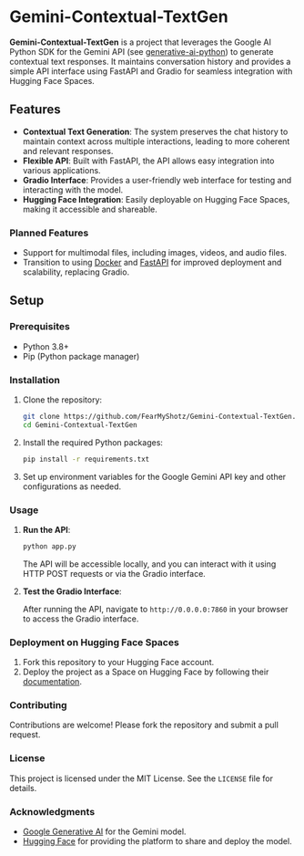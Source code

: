 # Gemini-Contextual-TextGen

**Gemini-Contextual-TextGen** is a project that leverages the Google AI Python SDK for the Gemini API (see [generative-ai-python](https://github.com/google-gemini/generative-ai-python)) to generate contextual text responses. It maintains conversation history and provides a simple API interface using FastAPI and Gradio for seamless integration with Hugging Face Spaces.

## Features

- **Contextual Text Generation**: The system preserves the chat history to maintain context across multiple interactions, leading to more coherent and relevant responses.
- **Flexible API**: Built with FastAPI, the API allows easy integration into various applications.
- **Gradio Interface**: Provides a user-friendly web interface for testing and interacting with the model.
- **Hugging Face Integration**: Easily deployable on Hugging Face Spaces, making it accessible and shareable.

### Planned Features
- Support for multimodal files, including images, videos, and audio files.
- Transition to using [Docker](https://www.docker.com/) and [FastAPI](https://fastapi.tiangolo.com/) for improved deployment and scalability, replacing Gradio.

## Setup

### Prerequisites

- Python 3.8+
- Pip (Python package manager)

### Installation

1. Clone the repository:

   ```bash
   git clone https://github.com/FearMyShotz/Gemini-Contextual-TextGen.git
   cd Gemini-Contextual-TextGen
   ```

2. Install the required Python packages:

   ```bash
   pip install -r requirements.txt
   ```

3. Set up environment variables for the Google Gemini API key and other configurations as needed.

### Usage

1. **Run the API**:

   ```bash
   python app.py
   ```

   The API will be accessible locally, and you can interact with it using HTTP POST requests or via the Gradio interface.

2. **Test the Gradio Interface**:

   After running the API, navigate to `http://0.0.0.0:7860` in your browser to access the Gradio interface.

### Deployment on Hugging Face Spaces

1. Fork this repository to your Hugging Face account.
2. Deploy the project as a Space on Hugging Face by following their [documentation](https://huggingface.co/docs/hub/spaces).

### Contributing

Contributions are welcome! Please fork the repository and submit a pull request.

### License

This project is licensed under the MIT License. See the `LICENSE` file for details.

### Acknowledgments

- [Google Generative AI](https://cloud.google.com/generative-ai) for the Gemini model.
- [Hugging Face](https://huggingface.co/) for providing the platform to share and deploy the model.
